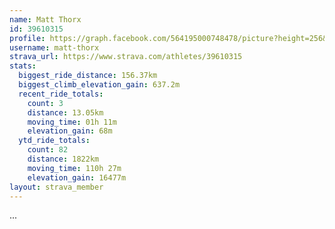 ```yaml
---
name: Matt Thorx
id: 39610315
profile: https://graph.facebook.com/564195000748478/picture?height=256&width=256
username: matt-thorx
strava_url: https://www.strava.com/athletes/39610315
stats:
  biggest_ride_distance: 156.37km
  biggest_climb_elevation_gain: 637.2m
  recent_ride_totals:
    count: 3
    distance: 13.05km
    moving_time: 01h 11m
    elevation_gain: 68m
  ytd_ride_totals:
    count: 82
    distance: 1822km
    moving_time: 110h 27m
    elevation_gain: 16477m
layout: strava_member
--- 
```

...
